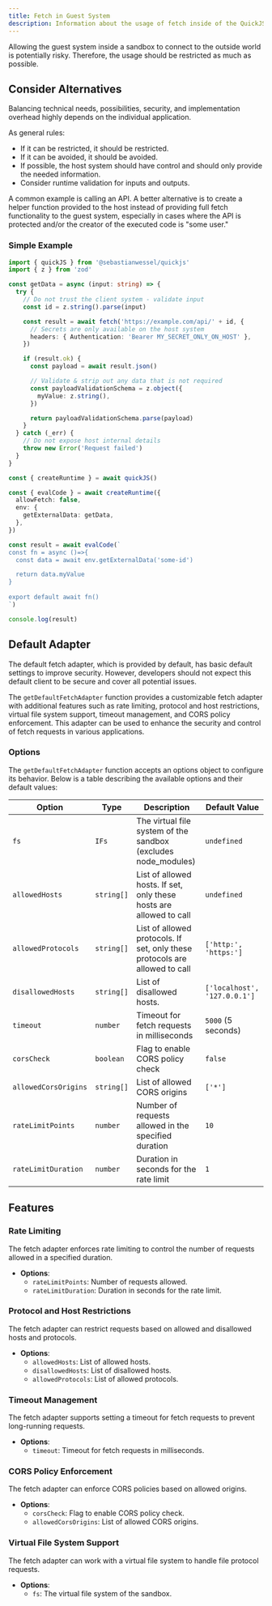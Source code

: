 ```yaml
---
title: Fetch in Guest System
description: Information about the usage of fetch inside of the QuickJS runtime, security advices and best pratices
---
```


Allowing the guest system inside a sandbox to connect to the outside world is potentially risky. Therefore, the usage should be restricted as much as possible.

## Consider Alternatives

Balancing technical needs, possibilities, security, and implementation overhead highly depends on the individual application.

As general rules:

- If it can be restricted, it should be restricted.
- If it can be avoided, it should be avoided.
- If possible, the host system should have control and should only provide the needed information.
- Consider runtime validation for inputs and outputs.

A common example is calling an API. A better alternative is to create a helper function provided to the host instead of providing full fetch functionality to the guest system, especially in cases where the API is protected and/or the creator of the executed code is "some user."

### Simple Example

```typescript
import { quickJS } from '@sebastianwessel/quickjs'
import { z } from 'zod'

const getData = async (input: string) => {
  try {
    // Do not trust the client system - validate input
    const id = z.string().parse(input)

    const result = await fetch('https://example.com/api/' + id, {
      // Secrets are only available on the host system
      headers: { Authentication: 'Bearer MY_SECRET_ONLY_ON_HOST' },
    })

    if (result.ok) {
      const payload = await result.json()

      // Validate & strip out any data that is not required
      const payloadValidationSchema = z.object({
        myValue: z.string(),
      })

      return payloadValidationSchema.parse(payload)
    }
  } catch (_err) {
    // Do not expose host internal details
    throw new Error('Request failed')
  }
}

const { createRuntime } = await quickJS()

const { evalCode } = await createRuntime({
  allowFetch: false,
  env: {
    getExternalData: getData,
  },
})

const result = await evalCode(`
const fn = async ()=>{
  const data = await env.getExternalData('some-id')

  return data.myValue
}
  
export default await fn()
`)

console.log(result)
```

## Default Adapter

The default fetch adapter, which is provided by default, has basic default settings to improve security. However, developers should not expect this default client to be secure and cover all potential issues.

The `getDefaultFetchAdapter` function provides a customizable fetch adapter with additional features such as rate limiting, protocol and host restrictions, virtual file system support, timeout management, and CORS policy enforcement. This adapter can be used to enhance the security and control of fetch requests in various applications.

### Options

The `getDefaultFetchAdapter` function accepts an options object to configure its behavior. Below is a table describing the available options and their default values:

| Option               | Type         | Description                                                        | Default Value                  |
|----------------------|--------------|--------------------------------------------------------------------|--------------------------------|
| `fs`                 | `IFs`        | The virtual file system of the sandbox (excludes node_modules)     | `undefined`                    |
| `allowedHosts`       | `string[]`   | List of allowed hosts. If set, only these hosts are allowed to call| `undefined`                    |
| `allowedProtocols`   | `string[]`   | List of allowed protocols. If set, only these protocols are allowed to call | `['http:', 'https:']` |
| `disallowedHosts`    | `string[]`   | List of disallowed hosts.                                          | `['localhost', '127.0.0.1']`   |
| `timeout`            | `number`     | Timeout for fetch requests in milliseconds                         | `5000` (5 seconds)             |
| `corsCheck`          | `boolean`    | Flag to enable CORS policy check                                   | `false`                        |
| `allowedCorsOrigins` | `string[]`   | List of allowed CORS origins                                       | `['*']`                        |
| `rateLimitPoints`    | `number`     | Number of requests allowed in the specified duration               | `10`                           |
| `rateLimitDuration`  | `number`     | Duration in seconds for the rate limit                             | `1`                            |

## Features

### Rate Limiting

The fetch adapter enforces rate limiting to control the number of requests allowed in a specified duration.

- **Options**:
  - `rateLimitPoints`: Number of requests allowed.
  - `rateLimitDuration`: Duration in seconds for the rate limit.

### Protocol and Host Restrictions

The fetch adapter can restrict requests based on allowed and disallowed hosts and protocols.

- **Options**:
  - `allowedHosts`: List of allowed hosts.
  - `disallowedHosts`: List of disallowed hosts.
  - `allowedProtocols`: List of allowed protocols.

### Timeout Management

The fetch adapter supports setting a timeout for fetch requests to prevent long-running requests.

- **Options**:
  - `timeout`: Timeout for fetch requests in milliseconds.

### CORS Policy Enforcement

The fetch adapter can enforce CORS policies based on allowed origins.

- **Options**:
  - `corsCheck`: Flag to enable CORS policy check.
  - `allowedCorsOrigins`: List of allowed CORS origins.

### Virtual File System Support

The fetch adapter can work with a virtual file system to handle file protocol requests.

- **Options**:
  - `fs`: The virtual file system of the sandbox.
